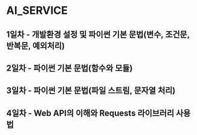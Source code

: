 # AI_SERVICE
## 1일차 - 개발환경 설정 및 파이썬 기본 문법(변수, 조건문, 반복문, 예외처리)
## 2일차 - 파이썬 기본 문법(함수와 모듈)
## 3일차 - 파이썬 기본 문법(파일 스트림, 문자열 처리)
## 4일차 - Web API의 이해와 Requests 라이브러리 사용법
